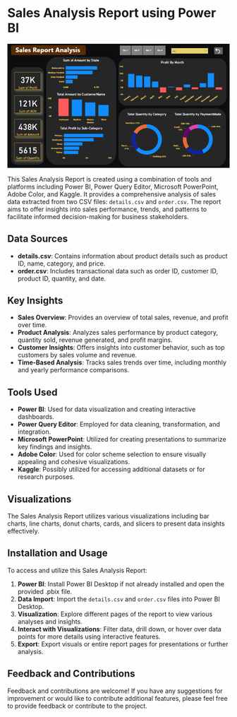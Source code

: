 # Sales Analysis Report using Power BI

![Sales Analysis Report](Sales.png)

This Sales Analysis Report is created using a combination of tools and platforms including Power BI, Power Query Editor, Microsoft PowerPoint, Adobe Color, and Kaggle. It provides a comprehensive analysis of sales data extracted from two CSV files: `details.csv` and `order.csv`. The report aims to offer insights into sales performance, trends, and patterns to facilitate informed decision-making for business stakeholders.

## Data Sources

- **details.csv**: Contains information about product details such as product ID, name, category, and price.
- **order.csv**: Includes transactional data such as order ID, customer ID, product ID, quantity, and date.

## Key Insights

- **Sales Overview**: Provides an overview of total sales, revenue, and profit over time.
- **Product Analysis**: Analyzes sales performance by product category, quantity sold, revenue generated, and profit margins.
- **Customer Insights**: Offers insights into customer behavior, such as top customers by sales volume and revenue.
- **Time-Based Analysis**: Tracks sales trends over time, including monthly and yearly performance comparisons.

## Tools Used

- **Power BI**: Used for data visualization and creating interactive dashboards.
- **Power Query Editor**: Employed for data cleaning, transformation, and integration.
- **Microsoft PowerPoint**: Utilized for creating presentations to summarize key findings and insights.
- **Adobe Color**: Used for color scheme selection to ensure visually appealing and cohesive visualizations.
- **Kaggle**: Possibly utilized for accessing additional datasets or for research purposes.

## Visualizations

The Sales Analysis Report utilizes various visualizations including bar charts, line charts, donut charts, cards, and slicers to present data insights effectively.

## Installation and Usage

To access and utilize this Sales Analysis Report:

1. **Power BI**: Install Power BI Desktop if not already installed and open the provided .pbix file.
2. **Data Import**: Import the `details.csv` and `order.csv` files into Power BI Desktop.
3. **Visualization**: Explore different pages of the report to view various analyses and insights.
4. **Interact with Visualizations**: Filter data, drill down, or hover over data points for more details using interactive features.
5. **Export**: Export visuals or entire report pages for presentations or further analysis.

## Feedback and Contributions

Feedback and contributions are welcome! If you have any suggestions for improvement or would like to contribute additional features, please feel free to provide feedback or contribute to the project.

